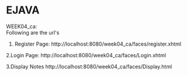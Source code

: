 # EJAVA

WEEK04_ca:        
Following are the url's
    
1. Register Page:
http://localhost:8080/week04_ca/faces/register.xhtml

2.Login Page:
http://localhost:8080/week04_ca/faces/Login.xhtml

3.Display Notes<common>
http://localhost:8080/week04_ca/faces/Display.html
